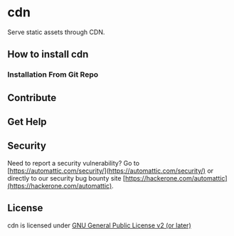 # cdn

Serve static assets through CDN.

## How to install cdn

### Installation From Git Repo

## Contribute

## Get Help

## Security

Need to report a security vulnerability? Go to [https://automattic.com/security/](https://automattic.com/security/) or directly to our security bug bounty site [https://hackerone.com/automattic](https://hackerone.com/automattic).

## License

cdn is licensed under [GNU General Public License v2 (or later)](./LICENSE.txt)


